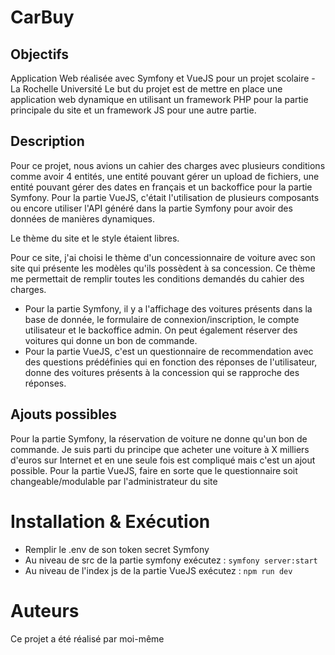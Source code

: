 # CarBuy

## Objectifs 

Application Web réalisée avec Symfony et VueJS pour un projet scolaire - La Rochelle Université
Le but du projet est de mettre en place une application web dynamique en utilisant un framework PHP pour la partie principale du site et un framework JS pour une autre partie.

## Description

Pour ce projet, nous avions un cahier des charges avec plusieurs conditions comme avoir 4 entités, une entité pouvant gérer un upload de fichiers, une entité pouvant gérer des dates en français et un backoffice pour la partie Symfony. Pour la partie VueJS, c'était l'utilisation de plusieurs composants ou encore utiliser l'API généré dans la partie Symfony pour avoir des données de manières dynamiques.

Le thème du site et le style étaient libres.

Pour ce site, j'ai choisi le thème d'un concessionnaire de voiture avec son site qui présente les modèles qu'ils possèdent à sa concession. Ce thème me permettait de remplir toutes les conditions demandés du cahier des charges. 

  - Pour la partie Symfony, il y a l'affichage des voitures présents dans la base de donnée, le formulaire de connexion/inscription, le compte utilisateur et le backoffice admin. On peut également réserver des voitures qui donne un bon de commande.
  - Pour la partie VueJS, c'est un questionnaire de recommendation avec des questions prédéfinies qui en fonction des réponses de l'utilisateur, donne des voitures présents à la concession qui se rapproche des réponses.
  
## Ajouts possibles
  
  Pour la partie Symfony, la réservation de voiture ne donne qu'un bon de commande. Je suis parti du principe que acheter une voiture à X milliers d'euros sur Internet et en une seule fois est compliqué mais c'est un ajout possible.
  Pour la partie VueJS, faire en sorte que le questionnaire soit changeable/modulable par l'administrateur du site
  
# Installation & Exécution 
  
  - Remplir le .env de son token secret Symfony
  - Au niveau de src de la partie symfony exécutez : ``` symfony server:start ```
  - Au niveau de l'index js de la partie VueJS exécutez : ``` npm run dev ```

# Auteurs

Ce projet a été réalisé par moi-même



